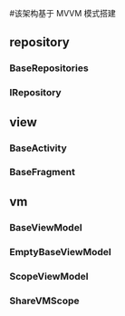 #该架构基于 MVVM 模式搭建
## repository
### BaseRepositories
### IRepository
## view
### BaseActivity
### BaseFragment
## vm
### BaseViewModel
### EmptyBaseViewModel
### ScopeViewModel
### ShareVMScope